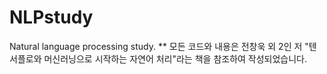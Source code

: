 # NLPstudy
Natural language processing study.
** 모든 코드와 내용은 전창욱 외 2인 저 "텐서플로와 머신러닝으로 시작하는 자연어 처리"라는 책을 참조하여 작성되었습니다.
